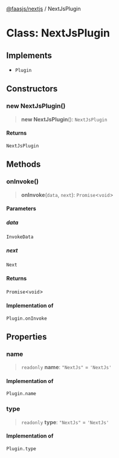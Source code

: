 [@faasjs/nextjs](../README.md) / NextJsPlugin

# Class: NextJsPlugin

## Implements

- `Plugin`

## Constructors

### new NextJsPlugin()

> **new NextJsPlugin**(): `NextJsPlugin`

#### Returns

`NextJsPlugin`

## Methods

### onInvoke()

> **onInvoke**(`data`, `next`): `Promise`\<`void`\>

#### Parameters

##### data

`InvokeData`

##### next

`Next`

#### Returns

`Promise`\<`void`\>

#### Implementation of

`Plugin.onInvoke`

## Properties

### name

> `readonly` **name**: `"NextJs"` = `'NextJs'`

#### Implementation of

`Plugin.name`

### type

> `readonly` **type**: `"NextJs"` = `'NextJs'`

#### Implementation of

`Plugin.type`
